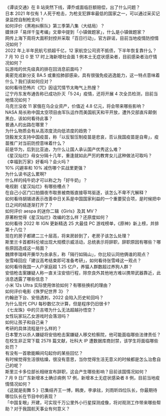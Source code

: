 《谭谈交通》在 B 站突然下线，谭乔或面临巨额赔偿，出了什么问题？  
日本 2021 年仅有 1 人死于枪击，为枪支犯罪率最低的国家之一，可以通过采买记录监控自制枪支吗？  
如何评价《黑袍纠察队》第三季第八集（大结局）？  
媒体评「易烊千玺考编」文章中提到「小镇做题家」，什么是小镇做题家？  
网传上海下周将大面积封控并采取「百日行动」，官方辟谣，目前当地疫情防控情况如何？  
2022 年上半年民航亏损超千亿，12 家航空公司资不抵债，下半年恢复靠什么？  
7 月 10 日 0 至 17 时上海新增社会面 1 例本土无症状感染者，目前感染者治疗情况如何？  
玩游戏的优先级真的排在回消息前面吗？  
奥密克戎新分支 BA.5 或重拾肺部感染，具有很强免疫逃逸能力，这一特点意味着什么？我们该如何应对？  
如何看待恐怖片《咒》因诅咒情节太晦气上热搜？  
辽宁丹东发布通告称已成功扑灭「5·24」疫情，还将开展 4 次全员检测，目前当地情况如何？  
乌克兰没收 11 家俄在乌企业资产，价值近 4.8 亿元，将会带来哪些影响？  
NASA 局长称中国太空项目由军队运作而美国航天和平开放，遭外交部直斥颠倒黑白，该如何看待此事？  
普通人的出路在哪里？  
为什么物质会有从高浓度流向低浓度的趋势？  
饶毅发文支持中国疫苗，称「以反智压制疫苗是悲哀，否认我国疫苗是自卑」，疫苗推广对当前防控意味着什么？  
前是华为，后到比亚迪，为什么让国人承认国产优秀这么难？  
《星汉灿烂》母女分隔十几年，重逢就如此严厉的教育女儿这种做法可取吗？  
《幸福到万家》好看吗？会火吗？  
10% 闪避率和 10% 减伤哪个实战里更强？  
为什么读书这么累啊?  
什么样的纯牛奶才可以称之为「好牛奶」？  
电视剧《星汉灿烂》有哪些槽点？  
在自己小区门口拍摄夜市取景被商贩直接辱骂驱逐，该怎么不卑不亢解释？  
如何看待胡锡进表示改善中日关系是中国国家利益的一个重要契合项，是时候把中日之间的结逐渐打开了？  
如何评价 aespa 的迷你二辑《Girls》及其 MV？  
原著粉觉得《星汉灿烂》改编的怎么样？还原度如何？  
如何看待 2022 年 IGN 更新精选 25 大最佳 PC 游戏榜单，《原神》新上榜，并排第十八位？  
现在的房子都建二三十层高，将来房龄到了，老房子该怎么处理？  
斯里兰卡首都科伦坡出现大规模示威活动，总统表示将辞职，辞职原因有哪些？哪些原因造成这一局面？  
魏牌李瑞峰开撕华为余承东，称「隔行如隔山」，你比较认同他俩谁的观点？  
张雪峰回应「建议高考结束即可准备考研」，如何看待张雪峰这一观点？  
如何看待我国一人户家庭超 1.25 亿户，养猫人群数超过养狗人群？  
安倍枪击案嫌疑人称一直关注安倍行程，除奈良外其他地方难以携带武器靠近，此消息透露了哪些信息？  
小米 12s Ultra 实际使用体验如何？有哪些换机的理由？  
如何评价电影《侏罗纪世界 3》？  
约翰逊下台、安倍遇刺，2022 会陷入历史轮回吗？  
为什么现代 CPU 每秒数亿次计算，但是程序仍旧很卡?  
《七龙珠》中的贝吉塔为什么无法超越孙悟空？  
女性玩家玩乙女游戏时会落泪吗？  
如何让孩子和自己亲？  
考研的具体流程是什么样的？  
日本警方以杀人嫌疑将安倍枪击案嫌疑人移交检察院，他可能面临哪些法律责任？  
在校生非正常下载 2578 篇文献，社科大 IP 遭数据库商封禁，该学生将面临哪些处罚？  
有没有一首歌能瞬间勾起你的某些回忆？  
有时候觉得生活很枯燥，很没有意思，当你觉得生活无意义的时候都是怎么治愈自己的呢？  
斯里兰卡多位部长相继宣布辞职，这会产生哪些影响？目前该国情况如何？  
7 月 9 日广东新增本土确诊病例 17 例，新增本土无症状感染者 8 例，目前当地疫情情况如何？  
《这就是街舞 5 》已集结齐王一博，韩庚，李承铉，刘雨昕四位队长，你最期待哪位队长在节目中的表现？  
「中国复眼」开建，可实现千万公里外小行星探测成像，将对观测工作带来哪些帮助？对于我国航天事业有何意义？  
